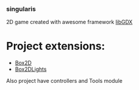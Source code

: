 ###  singularis
2D game created with awesome framework [libGDX](https://libgdx.badlogicgames.com/)

# Project extensions:
  * [Box2D](http://box2d.org/)
  * [Box2DLights](https://github.com/libgdx/box2dlights)
  
  Also project have controllers and Tools module


